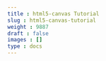 ```yaml
---
title : html5-canvas Tutorial
slug : html5-canvas-tutorial
weight : 9887
draft : false
images : []
type : docs
---
```


